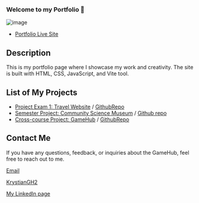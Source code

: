 



### Welcome to my Portfolio 👋

![image](https://imgtr.ee/images/2023/06/11/KikxX.jpg)
- [Portfolio Live Site](https://porfolio-kgc.netlify.app/)

## Description
This is my portfolio page where I showcase my work and creativity. The site is built with HTML, CSS, JavaScript, and Vite tool.

## List of My Projects

- [Project Exam 1: Travel Website](https://exploretravelsite.netlify.app/) / [GithubRepo](https://github.com/Noroff-FED-Campus-Assignments/fed1-exam-KrystianGH2)
- [Semester Project: Community Science Museum](https://communitysciencemuseum-kgc.netlify.app/csmuseum.html) /  [Github repo](https://github.com/KrystianGH2/Community-Science-Museum)
- [Cross-course Project: GameHub](https://gamehubcakgc.netlify.app/) / [GithubRepo](https://github.com/KrystianGH2/Game-Hub-CA)

## Contact Me

If you have any questions, feedback, or inquiries about the GameHub, feel free to reach out to me.

[Email](mailto:kgcdronio@gmail.com)

[KrystianGH2](https://github.com/KrystianGH2)


[My LinkedIn page](https://www.linkedin.com/in/krystian-cruz-28a130269)
